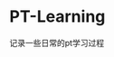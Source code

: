 






























































































































# PT-Learning
记录一些日常的pt学习过程
